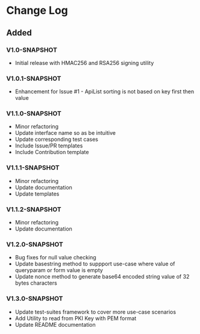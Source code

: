 # Change Log

## Added 
### V1.0-SNAPSHOT
+ Initial release with HMAC256 and RSA256 signing utility
### V1.0.1-SNAPSHOT
+ Enhancement for Issue #1 - ApiList sorting is not based on key first then value
### V1.1.0-SNAPSHOT
+ Minor refactoring
+ Update interface name so as be intuitive 
+ Update corresponding test cases
+ Include Issue/PR templates
+ Include Contribution template
### V1.1.1-SNAPSHOT
+ Minor refactoring
+ Update documentation
+ Update templates
### V1.1.2-SNAPSHOT
+ Minor refactoring
+ Update documentation
### V1.2.0-SNAPSHOT
+ Bug fixes for null value checking
+ Update basestring method to suppport use-case where value of queryparam or form value is empty
+ Update nonce method to generate base64 encoded string value of 32 bytes characters
### V1.3.0-SNAPSHOT
+ Update test-suites framework to cover more use-case scenarios
+ Add Utility to read from PKI Key with PEM format
+ Update README documentation